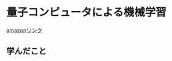 # 量子コンピュータによる機械学習

[amazonリンク](https://www.amazon.co.jp/%E9%87%8F%E5%AD%90%E3%82%B3%E3%83%B3%E3%83%94%E3%83%A5%E3%83%BC%E3%82%BF%E3%81%AB%E3%82%88%E3%82%8B%E6%A9%9F%E6%A2%B0%E5%AD%A6%E7%BF%92-Maria-Schuld/dp/4320124626)

## 学んだこと